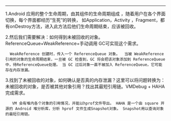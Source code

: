 
---

1.Android 应用的整个生命周期，由其组件的生命周期组成 ，随着用户在各个界面切换，每个界面都经历“生死”的转换， 如Application，Activity ，Fragment，都有onDestroy方法，进入此方法后他们生命周期结束，应该被回收。

2.然后我们需要解决：如何得到未被回收的对象。ReferenceQueue+WeakReference+手动调用 GC可实现这个需求。

`  WeakReference 创建时，传入一个 ReferenceQueue 对象。 
当被 WeakReference 引用的对象的生命周期结束，一旦被 GC 检查到，GC 将会把该对象添加到 ReferenceQueue 中，待ReferenceQueue处理。
当 GC 过后对象一直不被加入 ReferenceQueue，它可能存在内存泄漏。`

3.找到了未被回收的对象，如何确认是否真的内存泄漏？这里可以将问题转换为：未被回收的对象，是否被其他对象引用？找出其最短引用链。VMDebug + HAHA 完成需求。	

`	VM 会有堆内各个对象的引用情况，并能以hprof文件导出。
HAHA 是一个由 square 开源的 Android 堆分析库，分析 hprof 文件生成Snapshot对象。
Snapshot用以查询对象的最短引用链。`


